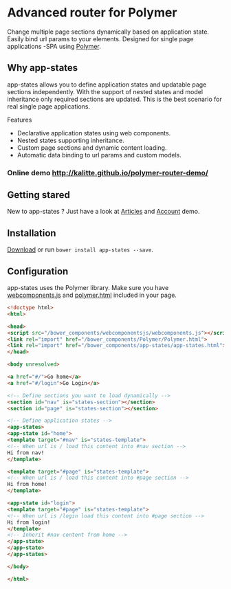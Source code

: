 # Advanced router for Polymer

Change multiple page sections dynamically based on application state. Easily bind url params to your elements.
Designed for single page applications -SPA using [Polymer](https://www.polymer-project.org/).

## Why app-states

app-states allows you to define application states and updatable page sections independently.
With the support of nested states and model inheritance only required sections are updated.
This is the best scenario for real single page applications.

Features
- Declarative application states using web components.
- Nested states supporting inheritance.
- Custom page sections and dynamic content loading.
- Automatic data binding to url params and custom models.

###  Online demo http://kalitte.github.io/polymer-router-demo/

## Getting stared

New to app-states ? Just have a look at [Articles](http://kalitte.github.io/polymer-router-demo/#/articles) and [Account](http://kalitte.github.io/polymer-router-demo/#/account) demo.

## Installation
[Download](https://github.com/Kalitte/app-states) or run `bower install app-states --save`.

## Configuration
app-states uses the Polymer library. Make sure you have [webcomponents.js](http://webcomponents.org/polyfills/) and [polymer.html](https://www.polymer-project.org/) included in your page.

```html
<!doctype html>
<html>

<head>
<script src="/bower_components/webcomponentsjs/webcomponents.js"></script>
<link rel="import" href="/bower_components/Polymer/Polymer.html">
<link rel="import" href="/bower_components/app-states/app-states.html">
</head>

<body unresolved>

<a href="#/">Go home</a>
<a href="#/login">Go Login</a>

<!-- Define sections you want to load dynamically -->
<section id="nav" is="states-section"></section>
<section id="page" is="states-section"></section>

<!-- Define application states -->
<app-states>
<app-state id="home">
<template target="#nav" is="states-template">
<!-- When url is / load this content into #nav section -->
Hi from nav!
</template>

<template target="#page" is="states-template">
<!-- When url is / load this content into #page section -->
Hi from home!
</template>

<app-state id="login">
<template target="#page" is="states-template">
<!-- When url is /login load this content into #page section -->
Hi from login!
</template>
<!-- Inherit #nav content from home -->
</app-state>
</app-state>
</app-states>

</body>

</html>
```

